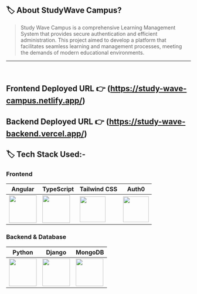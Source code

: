 ## 🏷️ About StudyWave Campus?

> Study Wave Campus is a comprehensive Learning Management System that provides secure authentication and efficient administration. This project aimed to develop a platform that facilitates seamless learning and management processes, meeting the demands of modern educational environments.
---

<br/>

## **Frontend Deployed URL** 👉 (https://study-wave-campus.netlify.app/)

## **Backend Deployed URL** 👉 (https://study-wave-backend.vercel.app/)

## 🏷️ Tech Stack Used:-

### Frontend

| Angular                                                                                                                                                                                                                                                                                                                                                      | TypeScript                                                                                                                    | Tailwind CSS                                                                                                                  | Auth0                                                                                                                         |
| ------------------------------------------------------------------------------------------------------------------------------ | ------------------------------------------------------------------------------------------------------------------------------ | ------------------------------------------------------------------------------------------------------------------------------ | ------------------------------------------------------------------------------------------------------------------------------ |
| <img width="75px" src="https://cdn.freebiesupply.com/logos/large/2x/angular-icon-logo-png-transparent.png">  | <img width="75px" src="https://img.icons8.com/fluency/452/typescript--v2.png">  | <img width="70px" src="https://cdn.icon-icons.com/icons2/2107/PNG/512/file_type_tailwind_icon_130128.png"> | <img width="70px" src="https://cdn.icon-icons.com/icons2/2699/PNG/128/auth_logo_icon_169534.png"> |


### Backend & Database

| Python                                                                                                                                                                                                                                                                                                                                                      | Django                                                                                                                            | MongoDB                                                                                                                            |
| ------------------------------------------------------------------------------------------------------------------------------ | ------------------------------------------------------------------------------------------------------------------------------ | ------------------------------------------------------------------------------------------------------------------------------ |
| <img width="75px" src="https://th.bing.com/th/id/R.a81ec894994b107448ec84f07feb0b6f?rik=AGEVK6UyAjUuPQ&riu=http%3a%2f%2fclipart-library.com%2fimages_k%2fpython-logo-transparent%2fpython-logo-transparent-9.png&ehk=CDexlAZjyQXRqtsTUdrBS2HDF%2fTK%2fcsRifoPtWrK2Es%3d&risl=&pid=ImgRaw&r=0">  | <img width="75px" src="https://juststickers.in/wp-content/uploads/2019/07/django-shapecut.png"> | <img width="75px" src="https://img.icons8.com/external-tal-revivo-shadow-tal-revivo/256/external-mongodb-a-cross-platform-document-oriented-database-program-logo-shadow-tal-revivo.png"> |
